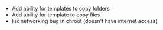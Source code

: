 - Add ability for templates to copy folders
- Add ability for template to copy files
- Fix networking bug in chroot (doesn't have internet access)
